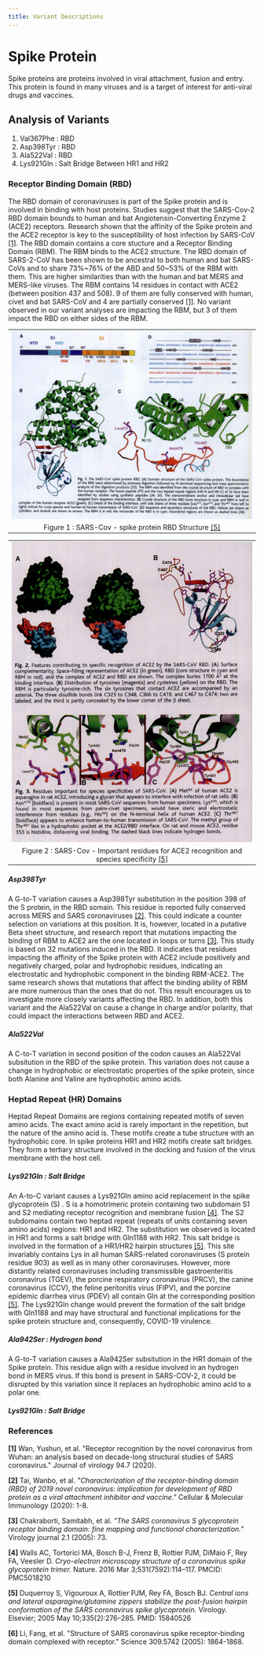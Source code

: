 ```yaml
---
title: Variant Descriptions
---
```


# Spike Protein

Spike proteins are proteins involved in viral attachment, fusion and entry. This protein is found in many viruses and is a target of interest for anti-viral drugs and vaccines.

## Analysis of Variants


1. Val367Phe : RBD
2. Asp398Tyr : RBD
3. Ala522Val : RBD
2. Lys921Gln : Salt Bridge Between HR1 and HR2



### Receptor Binding Domain (RBD)

The RBD domain of coronaviruses is part of the Spike protein and is involved in binding with host proteins. Studies suggest that the SARS-Cov-2 RBD domain bounds to human and bat Angiotensin-Converting Enzyme 2 (ACE2) receptors. Research shown that the affinity of the Spike protein and the ACE2 receptor is key to the susceptibility of host infection by SARS-CoV [[1]](#ref1).
The RBD domain contains a core stucture and a Receptor Binding Domain (RBM). The RBM binds to the ACE2 structure. The RBD domain of SARS-2-CoV has been shown to be ancestral to both human and bat SARS-CoVs and to share 73%\~76% of the ABD and 50\~53% of the RBM with them. This are higher similarities than with the human and bat MERS and MERS-like viruses. The RBM contains 14 residues in contact with ACE2 (between position 437 and 508). 9 of them are fully conserved with human, civet and bat SARS-CoV and 4 are partially conserved [[1]](#ref1). No variant observed in our variant analyses are impacting the RBM, but 3 of them impact the RBD on either sides of the RBM.

| |
|:--------:|
| <img src="RBD_structure.jpg " alt="drawing" width="700"/> |
| Figure 1 : SARS-Cov - spike protein RBD Structure [[5]](#ref5) |




| |
|:--------:|
| <img src="ACE2_RBD_structure.jpg " alt="drawing" width="700"/> |
| Figure 2 : SARS-Cov - Important residues for ACE2 recognition and species specificity [[5]](#ref5) |


##### Asp398Tyr

A G-to-T variation causes a Asp398Tyr substitution in the position 398 of the S protein, in the RBD somain. This residue is reported fully conserved across MERS and SARS coronaviruses [[2]](#ref2). This could indicate a counter selection on variations at this position. It is, however, located in a putative Beta sheet structure, and research report that mutations impacting the binding of RBM to ACE2 are the one located in loops or turns [[3]](#ref3). This study is based on 32 mutations induced in the RBD. It indicates that residues impacting the affinity of the Spike protein with ACE2 include positively and negatively charged, polar and hydrophobic residues, indicating an electrostatic and hydrophobic component in the binding RBM-ACE2.
The same research shows that mutations that affect the binding ability of RBM are more numerous than the ones that do not. This result encourages us to investigate more closely variants affecting the RBD. In addition, both this variant and the Ala522Val on cause a change in charge and/or polarity, that could impact the interactions between RBD and ACE2.

##### Ala522Val

A C-to-T variation in second position of the codon causes an Ala522Val subsitution in the RBD of the spike protein. This variation does not cause a change in hydrophobic or electrostatic properties of the spike protein, since both Alanine and Valine are hydrophobic amino acids.

### Heptad Repeat (HR) Domains

Heptad Repeat Domains are regions containing repeated motifs of seven amino acids. The exact amino acid is rarely important in the repetition, but the nature of the amino acid is. These motifs create a tube structure with an hydrophobic core. In spike proteins HR1 and HR2 motifs create salt bridges. They form a tertiary structure involved in the docking and fusion of the virus membrane with the host cell.

##### Lys921Gln : Salt Bridge


An A-to-C variant causes a Lys921Gln amino acid replacement in the spike glycoprotein (S) .  S is a homotrimeric protein containing two subdomain S1 and S2 mediating receptor recognition and membrane fusion [[4]](#ref4). The S2 subdomains contain two heptad repeat (repeats of units containing seven amino acids) regions: HR1 and HR2. The substitution we observed is located in HR1 and forms a salt bridge with Gln1188 with HR2. This salt bridge is involved in the formation of a HR1/HR2 hairpin structures [[5]](#ref5). This site invariably contains Lys in all human SARS-related coronaviruses (S protein residue 903) as well as in many other coronaviruses. However, more distantly related coronaviruses including transmissible gastroenteritis coronavirus (TGEV), the porcine respiratory coronavirus (PRCV), the canine coronavirus (CCV), the feline peritonitis virus (FIPV), and the porcine epidemic diarrhea virus (PDEV) all contain Gln at the corresponding position [[5]](#ref5). The Lys921Gln change would prevent the formation of the salt bridge with Gln1188 and may have structural and functional implications for the spike protein structure and, consequently, COVID-19 virulence.


##### Ala942Ser : Hydrogen bond

A G-to-T variation causes a Ala942Ser subsitution in the HR1 domain of the Spike protein. This residue align with a residue involved in an hydrogen bond in MERS virus. If this bond is present in SARS-COV-2, it could be disrupted by this variation since it replaces an hydrophobic amino acid to a polar one.

##### Lys921Gln : Salt Bridge

### References


<a name="ref1"> **[1]** </a>
Wan, Yushun, et al. "Receptor recognition by the novel coronavirus from Wuhan: an analysis based on decade-long structural studies of SARS coronavirus." Journal of virology 94.7 (2020).

<a name="ref2"> **[2]** </a>
Tai, Wanbo, et al. _"Characterization of the receptor-binding domain (RBD) of 2019 novel coronavirus: implication for development of RBD protein as a viral attachment inhibitor and vaccine."_ Cellular & Molecular Immunology (2020): 1-8.

<a name="ref3"> **[3]** </a>
Chakraborti, Samitabh, et al. _"The SARS coronavirus S glycoprotein receptor binding domain: fine mapping and functional characterization."_ Virology journal 2.1 (2005): 73.

<a name="ref4"> **[4]** </a>
Walls AC, Tortorici MA, Bosch B-J, Frenz B, Rottier PJM, DiMaio F, Rey FA, Veesler D. _Cryo-electron microscopy structure of a coronavirus spike glycoprotein trimer._ Nature. 2016 Mar 3;531(7592):114–117. PMCID: PMC5018210

<a name="ref5"> **[5]** </a>
Duquerroy S, Vigouroux A, Rottier PJM, Rey FA, Bosch BJ. _Central ions and lateral asparagine/glutamine zippers stabilize the post-fusion hairpin conformation of the SARS coronavirus spike glycoprotein._ Virology. Elsevier; 2005 May 10;335(2):276–285. PMID: 15840526

<a name="ref6"> **[6]** </a>
Li, Fang, et al. "Structure of SARS coronavirus spike receptor-binding domain complexed with receptor." Science 309.5742 (2005): 1864-1868.
